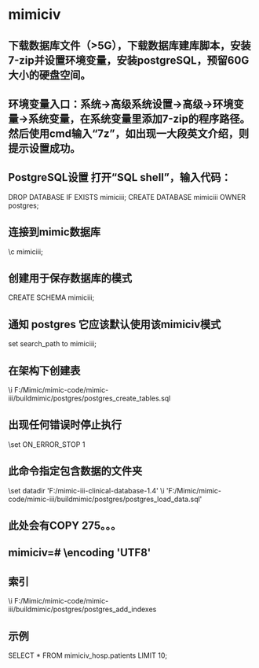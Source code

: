 # mimiciv
## 下载数据库文件（>5G），下载数据库建库脚本，安装7-zip并设置环境变量，安装postgreSQL，预留60G大小的硬盘空间。

## 环境变量入口：系统->高级系统设置->高级->环境变量->系统变量，在系统变量里添加7-zip的程序路径。然后使用cmd输入“7z”，如出现一大段英文介绍，则提示设置成功。

## PostgreSQL设置 打开“SQL shell”，输入代码：
DROP DATABASE IF EXISTS mimiciii;
CREATE DATABASE mimiciii OWNER postgres;

## 连接到mimic数据库
\c mimiciii; 

## 创建用于保存数据库的模式
CREATE SCHEMA mimiciii;

## 通知 postgres 它应该默认使用该mimiciv模式
set search_path to mimiciii;

## 在架构下创建表
\i F:/Mimic/mimic-code/mimic-iii/buildmimic/postgres/postgres_create_tables.sql

## 出现任何错误时停止执行
\set ON_ERROR_STOP 1

## 此命令指定包含数据的文件夹
\set datadir 'F:/mimic-iii-clinical-database-1.4'
\i 'F:/Mimic/mimic-code/mimic-iii/buildmimic/postgres/postgres_load_data.sql'
## 此处会有COPY 275。。。

## mimiciv=# \encoding 'UTF8'

## 索引
\i F:/Mimic/mimic-code/mimic-iii/buildmimic/postgres/postgres_add_indexes

## 示例
SELECT * FROM mimiciv_hosp.patients LIMIT 10;